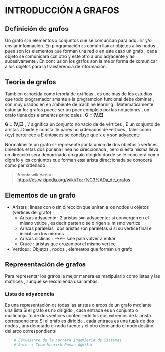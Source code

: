 # **INTRODUCCIÓN A GRAFOS**
## **Definición de grafos**
Un grafo son elementos o conjuntos que se comunican para adquirir y/o enviar información.
En programación es común llamar objetos a los nodos , pues son los elementos que forman una red o en este caso un grafo , cada objeto se comunicará
con otro y este otro a uno adyacente y asi sucesivamente .
En conclusión los grafos son la mejor forma de comunicar a los objetos para la transferencia de información.

## **Teoría de grafos** 
También conocida como teroría de gráficas , es uno mas de los estudios que todo
programador amante a la programcion funcional debe dominar , son muy usados en en 
ambiente de machine learning .
Matematicamente estudiar los grafos puede ser un poco complejo por las notaciones , un grafo tiene dos elementos principales : **G = (V,E)**

**G = (V,E)** , V significa un conjunto no vacio de de vértices , E un conjunto de aristas .Donde E consta de pares no ordenados de vertices , tales como (x,y) pertenece a E entonces se concluye que x e y son adyacente 

Normalmente un grafo se represente por la union de dos objetos o vertices uniendos estas dos por una linea no direccionada , pero si esta misma lleva un dirección será denominado un grafo dirigido donde se le conocerá como digrafo y los conjuntos que forman esta arista direccionada se conocerá como par ordenado

> fuente wikipedia : https://es.wikipedia.org/wiki/Teor%C3%ADa_de_grafos

## **Elementos de un grafo**
- Aristas : lineas con o sin dirección que uniran a los nodos u objetos (vertices del grafo)
    - Aristas adyacente : 2 aristas son adyacentes si convergen en el mismo vétice , es decir parten o se dirigen al mismo vertice
    -  Aristas paralelas : dos aristas son paraletas si si su vertice final e inicial son los mismos
    -  Aristas cíclicas : --><-- sale para volver a entrar 
    -  Cruce : aristas que cruzan por el mismo vertice
- Vertices : Objetos , nodos , elementos que forman un grafo 

## **Representación de grafos**
Para representar los grafos la mejor manera es manipularlo como listas y las matrices , aunque se recomienda usar ambas.
### **Lista de adyacencia**
Es una representación de todas las aristas o arcos de un grafo mediante una lista
Si el grafo es no dirigido , cada entrada es un conjunto o multiconjunto de
dos vertices conteniendo los dos extremos de la arista correspondiente.Si el grafo es dirigido , cada entrada es una tupla
de dos nodos , uno denotado el nodo fuente y el otro denotando el nodo destino del arco correspondiente
````python
    # Estudiante de la carrera Ingenieria de Sistemas
    # Autor : Thom Maurick Roman Aguilar
````
